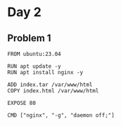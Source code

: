 # Day 2 

## Problem 1

```
FROM ubuntu:23.04

RUN apt update -y
RUN apt install nginx -y 

ADD index.tar /var/www/html
COPY index.html /var/www/html

EXPOSE 80

CMD ["nginx", "-g", "daemon off;"]
```
